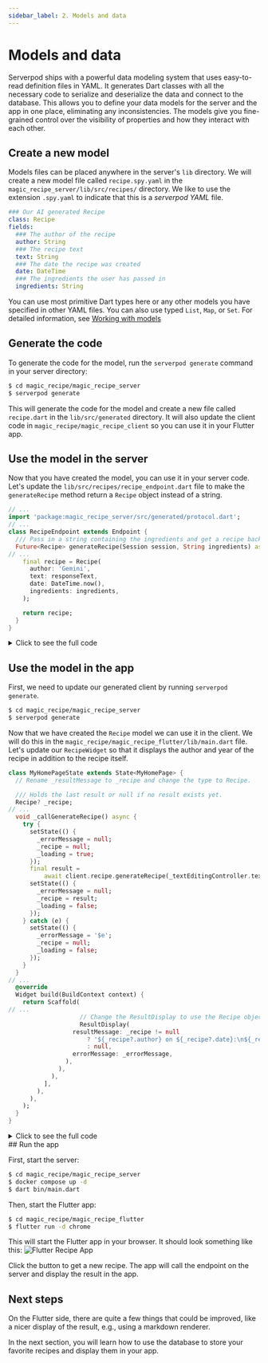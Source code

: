 ```yaml
---
sidebar_label: 2. Models and data
---
```


# Models and data

Serverpod ships with a powerful data modeling system that uses easy-to-read definition files in YAML. It generates Dart classes with all the necessary code to serialize and deserialize the data and connect to the database. This allows you to define your data models for the server and the app in one place, eliminating any inconsistencies. The models give you fine-grained control over the visibility of properties and how they interact with each other.

## Create a new model

Models files can be placed anywhere in the server's `lib` directory. We will create a new model file called `recipe.spy.yaml` in the `magic_recipe_server/lib/src/recipes/` directory. We like to use the extension `.spy.yaml` to indicate that this is a _serverpod YAML_ file.

<!--SNIPSTART 02-typed-endpoint-model-->
```yaml
### Our AI generated Recipe
class: Recipe
fields:
  ### The author of the recipe
  author: String
  ### The recipe text
  text: String
  ### The date the recipe was created
  date: DateTime
  ### The ingredients the user has passed in
  ingredients: String
```
<!--SNIPEND-->

You can use most primitive Dart types here or any other models you have specified in other YAML files. You can also use typed `List`, `Map`, or `Set`. For detailed information, see [Working with models](../06-concepts/02-models.md)

## Generate the code

To generate the code for the model, run the `serverpod generate` command in your server directory:

```bash
$ cd magic_recipe/magic_recipe_server
$ serverpod generate
```

This will generate the code for the model and create a new file called `recipe.dart` in the `lib/src/generated` directory. It will also update the client code in `magic_recipe/magic_recipe_client` so you can use it in your Flutter app.

## Use the model in the server

Now that you have created the model, you can use it in your server code. Let's update the `lib/src/recipes/recipe_endpoint.dart` file to make the `generateRecipe` method return a `Recipe` object instead of a string.

<!--SNIPSTART 02-typed-endpoint  {"selectedLines": ["4", "10-12", "39-48"]}-->
```dart
// ...
import 'package:magic_recipe_server/src/generated/protocol.dart';
// ...
class RecipeEndpoint extends Endpoint {
  /// Pass in a string containing the ingredients and get a recipe back.
  Future<Recipe> generateRecipe(Session session, String ingredients) async {
// ...
    final recipe = Recipe(
      author: 'Gemini',
      text: responseText,
      date: DateTime.now(),
      ingredients: ingredients,
    );

    return recipe;
  }
}
```
<!--SNIPEND-->

<details>

<summary>Click to see the full code</summary>
<p>

<!--SNIPSTART 02-typed-endpoint-->
```dart
import 'dart:async';

import 'package:google_generative_ai/google_generative_ai.dart';
import 'package:magic_recipe_server/src/generated/protocol.dart';
import 'package:serverpod/serverpod.dart';

/// This is the endpoint that will be used to generate a recipe using the
/// Google Gemini API. It extends the Endpoint class and implements the
/// generateRecipe method.
class RecipeEndpoint extends Endpoint {
  /// Pass in a string containing the ingredients and get a recipe back.
  Future<Recipe> generateRecipe(Session session, String ingredients) async {
    // Serverpod automatically loads your passwords.yaml file and makes the passwords available
    // in the session.passwords map.
    final geminiApiKey = session.passwords['gemini'];
    if (geminiApiKey == null) {
      throw Exception('Gemini API key not found');
    }
    final gemini = GenerativeModel(
      model: 'gemini-2.0-flash',
      apiKey: geminiApiKey,
    );

    // A prompt to generate a recipe, the user will provide a free text input with the ingredients
    final prompt =
        'Generate a recipe using the following ingredients: $ingredients, always put the title '
        'of the recipe in the first line, and then the instructions. The recipe should be easy '
        'to follow and include all necessary steps. Please provide a detailed recipe.';

    final response = await gemini.generateContent([Content.text(prompt)]);

    final responseText = response.text;

    // Check if the response is empty or null
    if (responseText == null || responseText.isEmpty) {
      throw Exception('No response from Gemini API');
    }

    final recipe = Recipe(
      author: 'Gemini',
      text: responseText,
      date: DateTime.now(),
      ingredients: ingredients,
    );

    return recipe;
  }
}
```
<!--SNIPEND-->

</p>
</details>

## Use the model in the app

First, we need to update our generated client by running `serverpod generate`.

```bash
$ cd magic_recipe/magic_recipe_server
$ serverpod generate
```

Now that we have created the `Recipe` model we can use it in the client. We will do this in the `magic_recipe/magic_recipe_flutter/lib/main.dart` file. Let's update our `RecipeWidget` so that it displays the author and year of the recipe in addition to the recipe itself.

<!--SNIPSTART 02-typed-endpoint-flutter  {"selectedLines": ["1-5", "15-36", "38-40", "69-83"]}-->
```dart
class MyHomePageState extends State<MyHomePage> {
  // Rename _resultMessage to _recipe and change the type to Recipe.

  /// Holds the last result or null if no result exists yet.
  Recipe? _recipe;
// ...
  void _callGenerateRecipe() async {
    try {
      setState(() {
        _errorMessage = null;
        _recipe = null;
        _loading = true;
      });
      final result =
          await client.recipe.generateRecipe(_textEditingController.text);
      setState(() {
        _errorMessage = null;
        _recipe = result;
        _loading = false;
      });
    } catch (e) {
      setState(() {
        _errorMessage = '$e';
        _recipe = null;
        _loading = false;
      });
    }
  }
// ...
  @override
  Widget build(BuildContext context) {
    return Scaffold(
// ...
                    // Change the ResultDisplay to use the Recipe object
                    ResultDisplay(
                  resultMessage: _recipe != null
                      ? '${_recipe?.author} on ${_recipe?.date}:\n${_recipe?.text}'
                      : null,
                  errorMessage: _errorMessage,
                ),
              ),
            ),
          ],
        ),
      ),
    );
  }
}
```
<!--SNIPEND-->

<details>

<summary>Click to see the full code</summary>
<p>

<!--SNIPSTART 02-typed-endpoint-flutter-->
```dart
class MyHomePageState extends State<MyHomePage> {
  // Rename _resultMessage to _recipe and change the type to Recipe.

  /// Holds the last result or null if no result exists yet.
  Recipe? _recipe;

  /// Holds the last error message that we've received from the server or null if no
  /// error exists yet.
  String? _errorMessage;

  final _textEditingController = TextEditingController();

  bool _loading = false;

  void _callGenerateRecipe() async {
    try {
      setState(() {
        _errorMessage = null;
        _recipe = null;
        _loading = true;
      });
      final result =
          await client.recipe.generateRecipe(_textEditingController.text);
      setState(() {
        _errorMessage = null;
        _recipe = result;
        _loading = false;
      });
    } catch (e) {
      setState(() {
        _errorMessage = '$e';
        _recipe = null;
        _loading = false;
      });
    }
  }

  @override
  Widget build(BuildContext context) {
    return Scaffold(
      appBar: AppBar(
        title: Text(widget.title),
      ),
      body: Padding(
        padding: const EdgeInsets.all(16),
        child: Column(
          children: [
            Padding(
              padding: const EdgeInsets.only(bottom: 16.0),
              child: TextField(
                controller: _textEditingController,
                decoration: const InputDecoration(
                  hintText: 'Enter your ingredients',
                ),
              ),
            ),
            Padding(
              padding: const EdgeInsets.only(bottom: 16.0),
              child: ElevatedButton(
                onPressed: _loading ? null : _callGenerateRecipe,
                child: _loading
                    ? const Text('Loading...')
                    : const Text('Send to Server'),
              ),
            ),
            Expanded(
              child: SingleChildScrollView(
                child:
                    // Change the ResultDisplay to use the Recipe object
                    ResultDisplay(
                  resultMessage: _recipe != null
                      ? '${_recipe?.author} on ${_recipe?.date}:\n${_recipe?.text}'
                      : null,
                  errorMessage: _errorMessage,
                ),
              ),
            ),
          ],
        ),
      ),
    );
  }
}
```
<!--SNIPEND-->

</p>
</details>
## Run the app

First, start the server:

```bash
$ cd magic_recipe/magic_recipe_server
$ docker compose up -d
$ dart bin/main.dart
```

Then, start the Flutter app:

```bash
$ cd magic_recipe/magic_recipe_flutter
$ flutter run -d chrome
```

This will start the Flutter app in your browser. It should look something like this:
![Flutter Recipe App](/img/getting-started/flutter-web-ingredients.png)

Click the button to get a new recipe. The app will call the endpoint on the server and display the result in the app.

## Next steps

On the Flutter side, there are quite a few things that could be improved, like a nicer display of the result, e.g., using a markdown renderer.

In the next section, you will learn how to use the database to store your favorite recipes and display them in your app.
